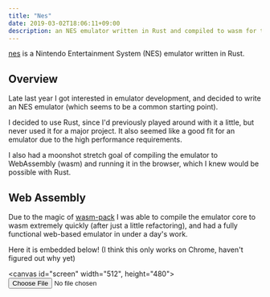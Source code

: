 ```yaml
---
title: "Nes"
date: 2019-03-02T18:06:11+09:00
description: an NES emulator written in Rust and compiled to wasm for the web
---
```


[nes](https://github.com/rynorris/nes) is a Nintendo Entertainment System (NES) emulator written in Rust.

Overview
--------

Late last year I got interested in emulator development, and decided to write an NES emulator (which seems to be a common starting point).

I decided to use Rust, since I'd previously played around with it a little, but never used it for a major project.  It also seemed like a good fit for an emulator due to the high performance requirements.

I also had a moonshot stretch goal of compiling the emulator to WebAssembly (wasm) and running it in the browser, which I knew would be possible with Rust.


Web Assembly
------------

Due to the magic of [wasm-pack]() I was able to compile the emulator core to wasm extremely quickly (after just a little refactoring), and had a fully functional web-based emulator in under a day's work.

Here it is embedded below!  (I think this only works on Chrome, haven't figured out why yet)

<canvas id="screen" width="512", height="480"></canvas>
<input type="file" id="rom-selector" onchange="selectRom(this.files)">
<script src="app.js"></script>


